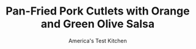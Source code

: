 ---
layout: ../../layouts/MarkdownPostLayout.astro
title: Pan-Fried Pork Cutlets with Orange and Green Olive Salsa
author: America's Test Kitchen
pubDate: 2023-03-15
description: "A brightly flavored, easy meal."
image_url: https://res.cloudinary.com/hksqkdlah/image/upload/ar_1:1,c_fill,dpr_2.0,f_auto,fl_lossy.progressive.strip_profile,g_faces:auto,q_auto:low,w_344/4261_sfs-quickporkchopsandorzo-cc-319066
tags: ["Main Courses","Pork","Quick"]
calories: 3320
protein: 45
carbohydrates: 41
fats: 
fiber: 4
ingredients: ["2 , seedless oranges, peeled, pith removed with knife, and orange segments cut into 1/4-inch pieces","1 cup, pimento-stuffed olives, chopped","1 medium clove, garlic, minced","2 tablespoons, chopped fresh parsley leaves","1 tablespoon, olive oil","1/2 cup, all-purpose flour","1 cup, plain bread crumbs","2 , large eggs","4 , boneless pork chops, about 1/2 inch thick","1/2 cup, vegetable oil"]
serves: 4
time: ""
instructions: ["Toss oranges, olives, garlic, parsley, and olive oil in small bowl. Season salsa with salt and pepper.","Place flour and bread crumbs in separate shallow bowls. Beat eggs with fork in third bowl.","Season pork chops with salt and pepper. One at a time, dip chops first in flour, then in egg, and finally in bread crumbs, pressing down to adhere crumbs. Set pork chops aside in single layer on large plate.","Heat vegetable oil in large nonstick skillet over medium-high heat until shimmering. Place chops in skillet, lower heat to medium, and cook until crisp on both sides, 4 to 6 minutes. Drain chops on paper towels, transfer to platter, and serve with salsa."]
nutrition: ["847 mg Potassium","490 mg Phosphorus","137 mg Calcium","4 mg Iron","67 mg Magnesium","561 mg Sodium","3 mg Zinc","53 g Fat","12 mg Niacin (B3)","29 g Monounsaturated","7 g Polyunsaturated","1 mg Thiamin (B1)","37 mg Vitamin C","1 µg Vitamin D","201 mg Cholesterol","6 g Saturated","4 g Fiber","46 µg Folic acid","45 µg Folate (food)","7 g Sugars","35 µg Vitamin K","227 g Water","41 g Carbs","124 µg Folate equivalent (total)","45 g Protein","7 mg Vitamin E","1 µg Vitamin B12","1 mg Vitamin B6","65 µg Vitamin A","830 kcal Energy","3320 calories"]
notes: "A vibrant orange and green olive salsa adds sparkle to breaded pork cutlets."
---